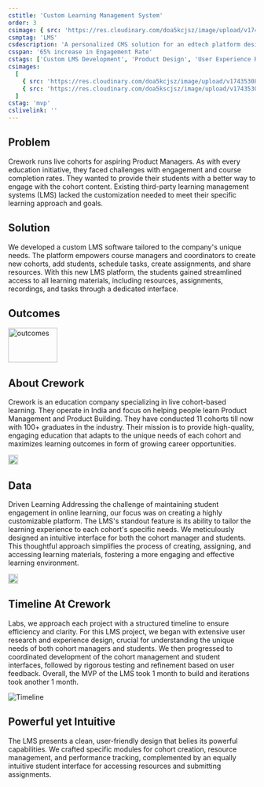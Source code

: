 ```yaml
---
cstitle: 'Custom Learning Management System'
order: 3
csimage: { src: 'https://res.cloudinary.com/doa5kcjsz/image/upload/v1743530880/lms_gl037a.png', alt: 'Dashboard Cover' }
csmptag: 'LMS'
csdescription: 'A personalized CMS solution for an edtech platform designed to increase engagement by delivering tailored learning experiences.'
csspan: '65% increase in Engagement Rate'
cstags: ['Custom LMS Development', 'Product Design', 'User Experience Research']
csimages:
  [
    { src: 'https://res.cloudinary.com/doa5kcjsz/image/upload/v1743530880/lms_gl037a.png', alt: 'Image' },
    { src: 'https://res.cloudinary.com/doa5kscjsz/image/upload/v1743530875/dashboard_hrel6e.png', alt: 'Image' },
  ]
cstag: 'mvp'
cslivelink: ''
---
```


## Problem

Crework runs live cohorts for aspiring Product Managers. As with every education initiative, they faced challenges with engagement and course completion rates. They wanted to provide their students with a better way to engage with the cohort content. Existing third-party learning management systems (LMS) lacked the customization needed to meet their specific learning approach and goals.

## Solution

We developed a custom LMS software tailored to the company's unique needs. The platform empowers course
managers and coordinators to create new cohorts, add students, schedule tasks, create assignments,
and share resources. With this new LMS platform, the students gained streamlined access to all
learning materials, including resources, assignments, recordings, and tasks through a dedicated
interface.

## Outcomes

<img
src="https://res.cloudinary.com/crework-cloud/image/upload/v1727444997/casestudies/Frame_2147206011_1_mqp6su.svg"
alt="outcomes"
width="100"
height="70"
class="w-full !border-none"
/>

## About Crework

Crework is an education company specializing in live cohort-based learning. They
operate in India and focus on helping people learn Product Management and Product Building. They
have conducted 11 cohorts till now with 100+ graduates in the industry. Their mission is to provide
high-quality, engaging education that adapts to the unique needs of each cohort and maximizes
learning outcomes in form of growing career opportunities.

<img
  src="https://res.cloudinary.com/doa5kcjsz/image/upload/v1743530883/pm-2_zsox5x.png"
  alt="Dashboard"
  width="20"
  height="20"
  class="w-full bg-black"
/>

## Data

Driven Learning Addressing the challenge of maintaining student engagement in online learning, our
focus was on creating a highly customizable platform. The LMS's standout feature is its ability to
tailor the learning experience to each cohort's specific needs. We meticulously designed an
intuitive interface for both the cohort manager and students. This thoughtful approach simplifies
the process of creating, assigning, and accessing learning materials, fostering a more engaging and
effective learning environment.

<img
  src="https://res.cloudinary.com/doa5kcjsz/image/upload/v1743530879/dashboard-3_vzucew.png"
  alt="Dashboard"
  width="20"
  height="20"
  class="w-full bg-black"
/>

## Timeline At Crework

Labs, we approach each project with a structured timeline to ensure efficiency and clarity. For this
LMS project, we began with extensive user research and experience design, crucial for understanding
the unique needs of both cohort managers and students. We then progressed to coordinated development
of the cohort management and student interfaces, followed by rigorous testing and refinement based
on user feedback. Overall, the MVP of the LMS took 1 month to build and iterations took another 1
month.

![Timeline](https://res.cloudinary.com/doa5kcjsz/image/upload/v1743530889/timeline_a7j4qy.png)

## Powerful yet Intuitive

The LMS presents a clean, user-friendly design that belies its powerful capabilities. We crafted specific modules for cohort
creation, resource management, and performance tracking, complemented by an equally intuitive
student interface for accessing resources and submitting assignments.
